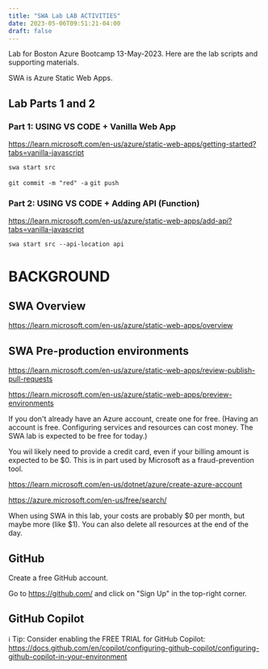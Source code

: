 ```yaml
---
title: "SWA Lab LAB ACTIVITIES"
date: 2023-05-06T09:51:21-04:00
draft: false
---
```

Lab for Boston Azure Bootcamp 13-May-2023. Here are the lab scripts and supporting materials.

SWA is Azure Static Web Apps.

## Lab Parts 1 and 2

### Part 1: USING VS CODE + Vanilla Web App

https://learn.microsoft.com/en-us/azure/static-web-apps/getting-started?tabs=vanilla-javascript

```swa start src```

```git commit -m "red" -a```
```git push```

### Part 2: USING VS CODE + Adding API (Function)

https://learn.microsoft.com/en-us/azure/static-web-apps/add-api?tabs=vanilla-javascript

```swa start src --api-location api```

# BACKGROUND 

## SWA Overview

https://learn.microsoft.com/en-us/azure/static-web-apps/overview

## SWA Pre-production environments

https://learn.microsoft.com/en-us/azure/static-web-apps/review-publish-pull-requests

https://learn.microsoft.com/en-us/azure/static-web-apps/preview-environments




If you don't already have an Azure account, create one for free. (Having an account is free. Configuring services and resources can cost money. The SWA lab is expected to be free for today.)

You wil likely need to provide a credit card, even if your billing amount is expected to be $0. This is in part used by Microsoft as a fraud-prevention tool.

https://learn.microsoft.com/en-us/dotnet/azure/create-azure-account

https://azure.microsoft.com/en-us/free/search/

When using SWA in this lab, your costs are probably $0 per month, but maybe more (like $1). You can also delete all resources at the end of the day.

## GitHub

Create a free GitHub account.

Go to https://github.com/ and click on "Sign Up" in the top-right corner.

## GitHub Copilot

:information_source: Tip: Consider enabling the FREE TRIAL for GitHub Copilot: https://docs.github.com/en/copilot/configuring-github-copilot/configuring-github-copilot-in-your-environment
